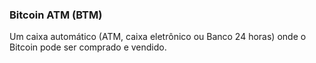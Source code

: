 ### Bitcoin ATM (BTM)

Um caixa automático (ATM, caixa eletrônico ou Banco 24 horas) onde o Bitcoin pode ser comprado e vendido. 

